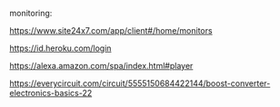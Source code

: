 monitoring:

https://www.site24x7.com/app/client#/home/monitors

https://id.heroku.com/login

https://alexa.amazon.com/spa/index.html#player

https://everycircuit.com/circuit/5555150684422144/boost-converter-electronics-basics-22
